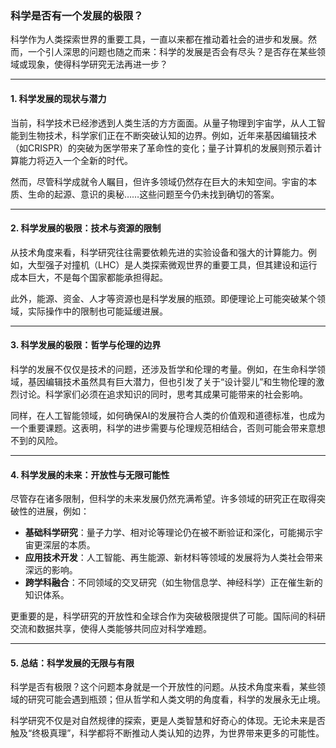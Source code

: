 ﻿### 科学是否有一个发展的极限？

科学作为人类探索世界的重要工具，一直以来都在推动着社会的进步和发展。然而，一个引人深思的问题也随之而来：科学的发展是否会有尽头？是否存在某些领域或现象，使得科学研究无法再进一步？

---

#### 1. **科学发展的现状与潜力**

当前，科学技术已经渗透到人类生活的方方面面。从量子物理到宇宙学，从人工智能到生物技术，科学家们正在不断突破认知的边界。例如，近年来基因编辑技术（如CRISPR）的突破为医学带来了革命性的变化；量子计算机的发展则预示着计算能力将迈入一个全新的时代。

然而，尽管科学成就令人瞩目，但许多领域仍然存在巨大的未知空间。宇宙的本质、生命的起源、意识的奥秘……这些问题至今仍未找到确切的答案。

---

#### 2. **科学发展的极限：技术与资源的限制**

从技术角度来看，科学研究往往需要依赖先进的实验设备和强大的计算能力。例如，大型强子对撞机（LHC）是人类探索微观世界的重要工具，但其建设和运行成本巨大，不是每个国家都能承担得起。

此外，能源、资金、人才等资源也是科学发展的瓶颈。即便理论上可能突破某个领域，实际操作中的限制也可能延缓进展。

---

#### 3. **科学发展的极限：哲学与伦理的边界**

科学的发展不仅仅是技术的问题，还涉及哲学和伦理的考量。例如，在生命科学领域，基因编辑技术虽然具有巨大潜力，但也引发了关于“设计婴儿”和生物伦理的激烈讨论。科学家们必须在追求知识的同时，思考其成果可能带来的社会影响。

同样，在人工智能领域，如何确保AI的发展符合人类的价值观和道德标准，也成为一个重要课题。这表明，科学的进步需要与伦理规范相结合，否则可能会带来意想不到的风险。

---

#### 4. **科学发展的未来：开放性与无限可能性**

尽管存在诸多限制，但科学的未来发展仍然充满希望。许多领域的研究正在取得突破性的进展，例如：

- **基础科学研究**：量子力学、相对论等理论仍在被不断验证和深化，可能揭示宇宙更深层的本质。
- **应用技术开发**：人工智能、再生能源、新材料等领域的发展将为人类社会带来深远的影响。
- **跨学科融合**：不同领域的交叉研究（如生物信息学、神经科学）正在催生新的知识体系。

更重要的是，科学研究的开放性和全球合作为突破极限提供了可能。国际间的科研交流和数据共享，使得人类能够共同应对科学难题。

---

#### 5. **总结：科学发展的无限与有限**

科学是否有极限？这个问题本身就是一个开放性的问题。从技术角度来看，某些领域的研究可能会遇到瓶颈；但从哲学和人类文明的角度看，科学的发展永无止境。

科学研究不仅是对自然规律的探索，更是人类智慧和好奇心的体现。无论未来是否触及“终极真理”，科学都将不断推动人类认知的边界，为世界带来更多的可能性。